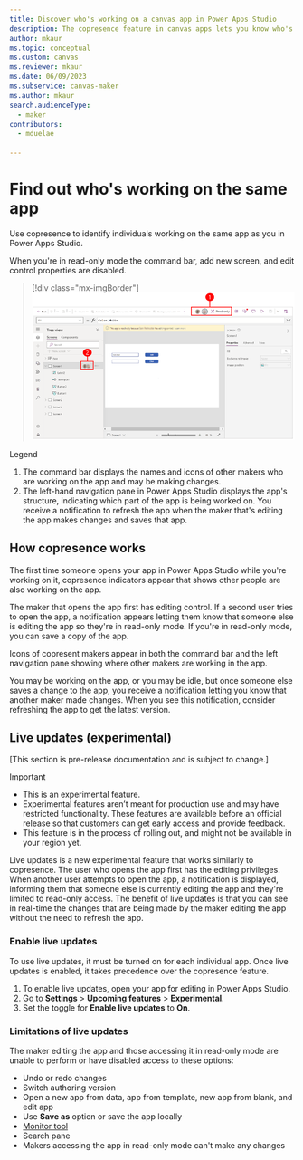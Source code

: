 ```yaml
---
title: Discover who's working on a canvas app in Power Apps Studio
description: The copresence feature in canvas apps lets you know who's working on the app.
author: mkaur
ms.topic: conceptual
ms.custom: canvas
ms.reviewer: mkaur
ms.date: 06/09/2023
ms.subservice: canvas-maker
ms.author: mkaur
search.audienceType: 
  - maker
contributors:
  - mduelae
  
---
```


# Find out who's working on the same app

Use copresence to identify individuals working on the same app as you in Power Apps Studio.

When you're in read-only mode the command bar, add new screen, and edit control properties are disabled. 

> [!div class="mx-imgBorder"] 
> ![Copresence in Power Apps Studio.](media/copresence/canvas-copresence.png)

Legend

1. The command bar displays the names and icons of other makers who are working on the app and may be making changes. 
1. The left-hand navigation pane in Power Apps Studio displays the app's structure, indicating which part of the app is being worked on. You receive a notification to refresh the app when the maker that's editing the app makes changes and saves that app.

## How copresence works

The first time someone opens your app in Power Apps Studio while you're working on it, copresence indicators appear that shows other people are also working on the app. 

The maker that opens the app first has editing control. If a second user tries to open the app, a notification appears letting them know that someone else is editing the app so they're in read-only mode. If you're in read-only mode, you can save a copy of the app.

Icons of copresent makers appear in both the command bar and the left navigation pane showing where other makers are working in the app.

You may be working on the app, or you may be idle, but once someone else saves a change to the app, you receive a notification letting you know that another maker made changes. When you see this notification, consider refreshing the app to get the latest version.

## Live updates (experimental)

[This section is pre-release documentation and is subject to change.]

> [!IMPORTANT]
> - This is an experimental feature.
> - Experimental features aren’t meant for production use and may have restricted functionality. These features are available before an official release so that customers can get early access and provide feedback.
> - This feature is in the process of rolling out, and might not be available in your region yet.


Live updates is a new experimental feature that works similarly to copresence. The user who opens the app first has the editing privileges. When another user attempts to open the app, a notification is displayed, informing them that someone else is currently editing the app and they're limited to read-only access. The benefit of live updates is that you can see in real-time the changes that are being made by the maker editing the app without the need to refresh the app.

### Enable live updates

To use live updates, it must be turned on for each individual app. Once live updates is enabled, it takes precedence over the copresence feature.

1. To enable live updates, open your app for editing in Power Apps Studio.
2. Go to **Settings** > **Upcoming features** > **Experimental**.
3. Set the toggle for **Enable live updates** to **On**.


### Limitations of live updates

The maker editing the app and those accessing it in read-only mode are unable to perform or have disabled access to these options:

- Undo or redo changes
- Switch authoring version
- Open a new app from data, app from template, new app from blank, and edit app
- Use **Save as** option or save the app locally
- [Monitor tool](../monitor-overview.md)
- Search pane
- Makers accessing the app in read-only mode can't make any changes


